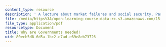 ```yaml
---
content_type: resource
description: ' A lecture about market failures and social security. Part one of two.'
file: /media/https%3A/open-learning-course-data-rc.s3.amazonaws.com/15-014-applied-macro-and-international-economics-ii-spring-2016/80ecb5d86d5a1bc2e7ade69e8eb73726_MIT15_014S16_L12SocialSecu.pdf
file_type: application/pdf
resourcetype: Document
title: Why are Governments needed?
uid: 80ecb5d8-6d5a-1bc2-e7ad-e69e8eb73726
---
```

